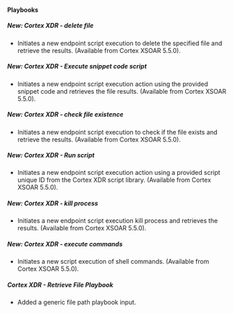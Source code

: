 
#### Playbooks
##### New: Cortex XDR - delete file
- Initiates a new endpoint script execution to delete the specified file and retrieve the results. (Available from Cortex XSOAR 5.5.0).
##### New: Cortex XDR - Execute snippet code script
- Initiates a new endpoint script execution action using the provided snippet code and retrieves the file results.
 (Available from Cortex XSOAR 5.5.0).
##### New: Cortex XDR - check file existence
- Initiates a new endpoint script execution to check if the file exists and retrieve the results.
 (Available from Cortex XSOAR 5.5.0).
##### New: Cortex XDR - Run script
- Initiates a new endpoint script execution action using a provided script unique ID from the Cortex XDR script library. (Available from Cortex XSOAR 5.5.0).
##### New: Cortex XDR - kill process
- Initiates a new endpoint script execution kill process and retrieves the results. (Available from Cortex XSOAR 5.5.0).
##### New: Cortex XDR - execute commands
- Initiates a new script execution of shell commands. (Available from Cortex XSOAR 5.5.0).
##### Cortex XDR - Retrieve File Playbook
- Added a generic file path playbook input.
